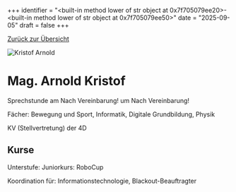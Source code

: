 
+++
identifier = "<built-in method lower of str object at 0x7f705079ee20>-<built-in method lower of str object at 0x7f705079ee50>"
date = "2025-09-05"
draft = false
+++

 [Zurück zur Übersicht](/schule/lehrpersonal/)

<div class="row">
<div class="column">
<img src="/images/personal/Arnold.jpg" alt="Kristof Arnold"> 
</div>
<div class="column">

# Mag. Arnold Kristof 

Sprechstunde am Nach Vereinbarung! um Nach Vereinbarung!

Fächer: Bewegung und Sport,  Informatik,  Digitale Grundbildung,  Physik



KV (Stellvertretung) der 4D

## Kurse

Unterstufe: Juniorkurs: RoboCup



Koordination für: Informationstechnologie, Blackout-Beauftragter



</div>
</div> 

